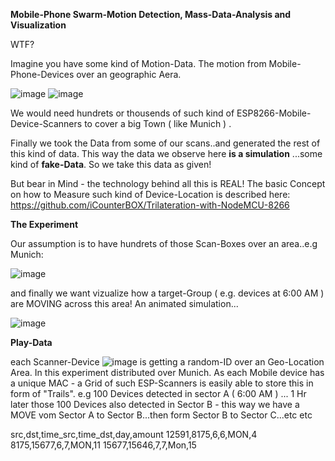 
**Mobile-Phone Swarm-Motion Detection, Mass-Data-Analysis and Visualization**



WTF?

Imagine you have some kind of Motion-Data. The motion from Mobile-Phone-Devices over an geographic Aera.

![image](https://user-images.githubusercontent.com/37293282/75029501-70ac5a00-54a2-11ea-950a-72819bf253d1.png) ![image](https://user-images.githubusercontent.com/37293282/75025059-cb41b800-549a-11ea-8e0f-a6b44bbb966a.png)

We would need hundrets or thousends of such kind of ESP8266-Mobile-Device-Scanners to cover a big Town ( like Munich ) . 

Finally we took the Data from some of our scans..and generated the rest of this kind of data. This way the data we observe here **is a simulation** ...some kind of **fake-Data**. So we take this data as given!

But bear in Mind - the technology behind all this is REAL! The basic Concept on how to Measure such kind of Device-Location is described here: https://github.com/iCounterBOX/Trilateration-with-NodeMCU-8266


**The Experiment**

Our assumption is to have hundrets of those Scan-Boxes over an area..e.g Munich:

![image](https://user-images.githubusercontent.com/37293282/75027380-c67f0300-549e-11ea-837e-195551333a5f.png)

and finally we want vizualize how a target-Group ( e.g. devices at 6:00 AM ) are MOVING across this area!
An animated simulation...

![image](https://user-images.githubusercontent.com/37293282/75029173-e06e1500-54a1-11ea-99de-10ed91e3386f.png)

**Play-Data**

each Scanner-Device  ![image](https://user-images.githubusercontent.com/37293282/75030965-87a07b80-54a5-11ea-9394-e58e560dc468.png) is getting a random-ID over an Geo-Location Area. In this experiment distributed over Munich. As each Mobile device has a unique MAC - a Grid of such ESP-Scanners is easily able to store this in form of "Trails". e.g 100 Devices detected in sector A ( 6:00 AM ) ... 1 Hr later those 100 Devices also detected in Sector B - this way we have a MOVE vom Sector A to Sector B...then form Sector B to Sector C...etc etc

src,dst,time_src,time_dst,day,amount
12591,8175,6,6,MON,4
8175,15677,6,7,MON,11
15677,15646,7,7,Mon,15


